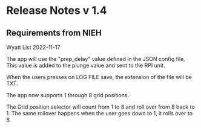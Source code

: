 # Release Notes v 1.4

## Requirements from NIEH

Wyatt List 2022-11-17

The app will use the "prep_delay" value defined in the JSON config file.
This value is added to the plunge value and sent to the RPI unit.

When the users presses on LOG FILE save, the extension of the file will be TXT.

The app now supports 1 through 8 grid positions.

The Grid position selector will count from 1 to 8 and roll over from 8 back to 1.
The same rollover happens when the user goes down to 1, it rolls over to 8.

